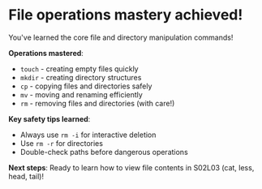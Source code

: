 # File operations mastery achieved!

You've learned the core file and directory manipulation commands!

**Operations mastered**:
- `touch` - creating empty files quickly
- `mkdir` - creating directory structures
- `cp` - copying files and directories safely
- `mv` - moving and renaming efficiently
- `rm` - removing files and directories (with care!)

**Key safety tips learned**:
- Always use `rm -i` for interactive deletion
- Use `rm -r` for directories
- Double-check paths before dangerous operations

**Next steps**: Ready to learn how to view file contents in S02L03 (cat, less, head, tail)!